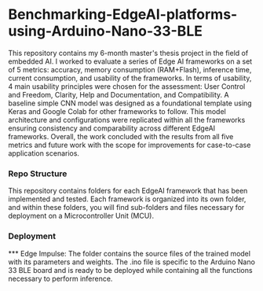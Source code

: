 # Benchmarking-EdgeAI-platforms-using-Arduino-Nano-33-BLE
This repository contains my 6-month master's thesis project in the field of embedded AI. I worked to evaluate a series of Edge AI frameworks on a set of 5 metrics: accuracy, memory consumption (RAM+Flash), inference time, current consumption, and usability of the frameworks. In terms of usability, 4 main usability principles were chosen for the assessment: User Control and Freedom, Clarity, Help and Documentation, and Compatibility.
A baseline simple CNN model was designed as a foundational template using Keras and Google Colab for other frameworks to follow. This model architecture and configurations were replicated within all the frameworks ensuring consistency and comparability across different EdgeAI frameworks. Overall, the work concluded with the results from all five metrics and future work with the scope for improvements for case-to-case application scenarios. 

### Repo Structure
This repository contains folders for each EdgeAI framework that has been implemented and tested. Each framework is organized into its own folder, and within these folders, you will find sub-folders and files necessary for deployment on a Microcontroller Unit (MCU). 

### Deployment
*** Edge Impulse: The folder contains the source files of the trained model with its parameters and weights. The .ino file is specific to the Arduino Nano 33 BLE board and is ready to be deployed while containing all the functions necessary to perform inference.
